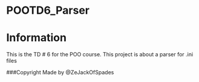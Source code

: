 # POOTD6_Parser
# Information
This is the TD # 6 for the POO course.
This project is about a parser for .ini files

###Copyright
Made by @ZeJackOfSpades
